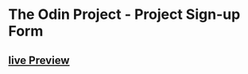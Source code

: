 # The Odin Project - Project Sign-up Form

## <a href="https://signupodin.netlify.app/">live Preview</a><br>
